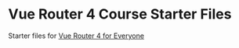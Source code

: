 # Vue Router 4 Course Starter Files

Starter files for [Vue Router 4 for Everyone](https://vueschool.io/courses/vue-router-4-for-everyone)
